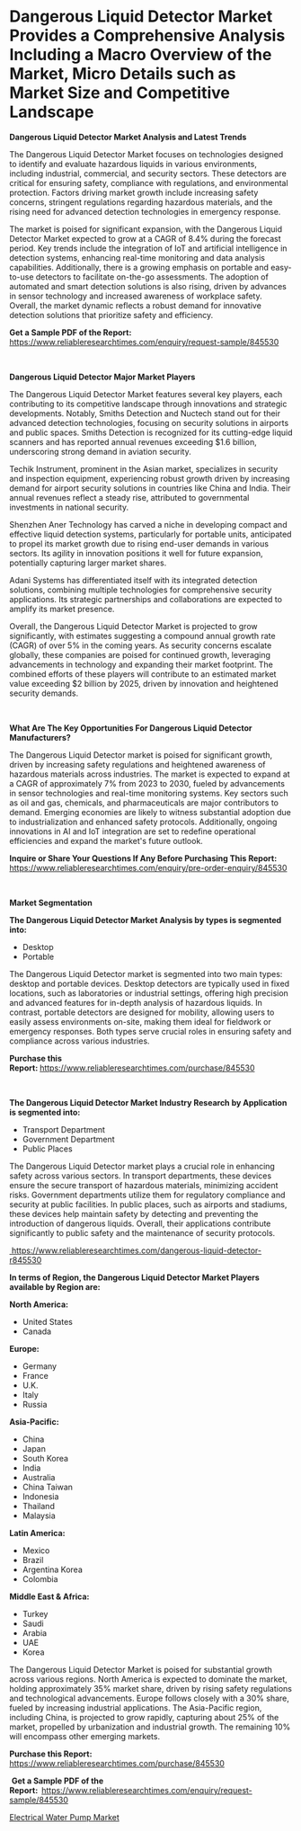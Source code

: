<p><h1>Dangerous Liquid Detector Market Provides a Comprehensive Analysis Including a Macro Overview of the Market, Micro Details such as Market Size and Competitive Landscape</h1></p><p><strong>Dangerous Liquid Detector Market Analysis and Latest Trends</strong></p>
<p><p>The Dangerous Liquid Detector Market focuses on technologies designed to identify and evaluate hazardous liquids in various environments, including industrial, commercial, and security sectors. These detectors are critical for ensuring safety, compliance with regulations, and environmental protection. Factors driving market growth include increasing safety concerns, stringent regulations regarding hazardous materials, and the rising need for advanced detection technologies in emergency response.</p><p>The market is poised for significant expansion, with the Dangerous Liquid Detector Market expected to grow at a CAGR of 8.4% during the forecast period. Key trends include the integration of IoT and artificial intelligence in detection systems, enhancing real-time monitoring and data analysis capabilities. Additionally, there is a growing emphasis on portable and easy-to-use detectors to facilitate on-the-go assessments. The adoption of automated and smart detection solutions is also rising, driven by advances in sensor technology and increased awareness of workplace safety. Overall, the market dynamic reflects a robust demand for innovative detection solutions that prioritize safety and efficiency.</p></p>
<p><strong>Get a Sample PDF of the Report:&nbsp;</strong> <a href="https://www.reliableresearchtimes.com/enquiry/request-sample/845530?utm_campaign=2181&utm_medium=2&utm_source=Github&utm_content=ia&utm_term=17022025&utm_id=dangerous-liquid-detector">https://www.reliableresearchtimes.com/enquiry/request-sample/845530</a></p>
<p>&nbsp;</p>
<p><strong>Dangerous Liquid Detector Major Market Players</strong></p>
<p><p>The Dangerous Liquid Detector Market features several key players, each contributing to its competitive landscape through innovations and strategic developments. Notably, Smiths Detection and Nuctech stand out for their advanced detection technologies, focusing on security solutions in airports and public spaces. Smiths Detection is recognized for its cutting-edge liquid scanners and has reported annual revenues exceeding $1.6 billion, underscoring strong demand in aviation security.</p><p>Techik Instrument, prominent in the Asian market, specializes in security and inspection equipment, experiencing robust growth driven by increasing demand for airport security solutions in countries like China and India. Their annual revenues reflect a steady rise, attributed to governmental investments in national security.</p><p>Shenzhen Aner Technology has carved a niche in developing compact and effective liquid detection systems, particularly for portable units, anticipated to propel its market growth due to rising end-user demands in various sectors. Its agility in innovation positions it well for future expansion, potentially capturing larger market shares.</p><p>Adani Systems has differentiated itself with its integrated detection solutions, combining multiple technologies for comprehensive security applications. Its strategic partnerships and collaborations are expected to amplify its market presence.</p><p>Overall, the Dangerous Liquid Detector Market is projected to grow significantly, with estimates suggesting a compound annual growth rate (CAGR) of over 5% in the coming years. As security concerns escalate globally, these companies are poised for continued growth, leveraging advancements in technology and expanding their market footprint. The combined efforts of these players will contribute to an estimated market value exceeding $2 billion by 2025, driven by innovation and heightened security demands.</p></p>
<p>&nbsp;</p>
<p><strong>What Are The Key Opportunities For Dangerous Liquid Detector Manufacturers?</strong></p>
<p><p>The Dangerous Liquid Detector market is poised for significant growth, driven by increasing safety regulations and heightened awareness of hazardous materials across industries. The market is expected to expand at a CAGR of approximately 7% from 2023 to 2030, fueled by advancements in sensor technologies and real-time monitoring systems. Key sectors such as oil and gas, chemicals, and pharmaceuticals are major contributors to demand. Emerging economies are likely to witness substantial adoption due to industrialization and enhanced safety protocols. Additionally, ongoing innovations in AI and IoT integration are set to redefine operational efficiencies and expand the market's future outlook.</p></p>
<p><strong>Inquire or Share Your Questions If Any Before Purchasing This Report:</strong> <a href="https://www.reliableresearchtimes.com/enquiry/pre-order-enquiry/845530?utm_campaign=2181&utm_medium=2&utm_source=Github&utm_content=ia&utm_term=17022025&utm_id=dangerous-liquid-detector">https://www.reliableresearchtimes.com/enquiry/pre-order-enquiry/845530</a></p>
<p>&nbsp;</p>
<p><strong>Market Segmentation</strong></p>
<p><strong>The Dangerous Liquid Detector Market Analysis by types is segmented into:</strong></p>
<p><ul><li>Desktop</li><li>Portable</li></ul></p>
<p><p>The Dangerous Liquid Detector market is segmented into two main types: desktop and portable devices. Desktop detectors are typically used in fixed locations, such as laboratories or industrial settings, offering high precision and advanced features for in-depth analysis of hazardous liquids. In contrast, portable detectors are designed for mobility, allowing users to easily assess environments on-site, making them ideal for fieldwork or emergency responses. Both types serve crucial roles in ensuring safety and compliance across various industries.</p></p>
<p><strong>Purchase this Report:&nbsp;</strong><a href="https://www.reliableresearchtimes.com/purchase/845530?utm_campaign=2181&utm_medium=2&utm_source=Github&utm_content=ia&utm_term=17022025&utm_id=dangerous-liquid-detector">https://www.reliableresearchtimes.com/purchase/845530</a></p>
<p>&nbsp;</p>
<p><strong>The Dangerous Liquid Detector Market Industry Research by Application is segmented into:</strong></p>
<p><ul><li>Transport Department</li><li>Government Department</li><li>Public Places</li></ul></p>
<p><p>The Dangerous Liquid Detector market plays a crucial role in enhancing safety across various sectors. In transport departments, these devices ensure the secure transport of hazardous materials, minimizing accident risks. Government departments utilize them for regulatory compliance and security at public facilities. In public places, such as airports and stadiums, these devices help maintain safety by detecting and preventing the introduction of dangerous liquids. Overall, their applications contribute significantly to public safety and the maintenance of security protocols.</p></p>
<p><a href="https://www.reliableresearchtimes.com/dangerous-liquid-detector-r845530?utm_campaign=2181&utm_medium=2&utm_source=Github&utm_content=ia&utm_term=17022025&utm_id=dangerous-liquid-detector">&nbsp;https://www.reliableresearchtimes.com/dangerous-liquid-detector-r845530</a></p>
<p><strong>In terms of Region, the Dangerous Liquid Detector Market Players available by Region are:</strong></p>
<p>
    <p> <strong> North America: </strong>
        <ul>
            <li>United States</li>
            <li>Canada</li>
        </ul>
        </p> 
    <p> <strong> Europe: </strong>
        <ul>
            <li>Germany</li>
            <li>France</li>
            <li>U.K.</li>
            <li>Italy</li>
            <li>Russia</li>
        </ul>
        </p> 
    <p> <strong> Asia-Pacific: </strong>
        <ul>
            <li>China</li>
            <li>Japan</li>
            <li>South Korea</li>
            <li>India</li>
            <li>Australia</li>
            <li>China Taiwan</li>
            <li>Indonesia</li>
            <li>Thailand</li>
            <li>Malaysia</li>
        </ul>
        </p> 
    <p> <strong> Latin America: </strong>
        <ul>
            <li>Mexico</li>
            <li>Brazil</li>
            <li>Argentina Korea</li>
            <li>Colombia</li>
        </ul>
        </p> 
    <p> <strong> Middle East & Africa: </strong>
        <ul>
            <li>Turkey</li>
            <li>Saudi</li>
            <li>Arabia</li>
            <li>UAE</li>
            <li>Korea</li>
        </ul>
    </p>
    </p>
<p><p>The Dangerous Liquid Detector Market is poised for substantial growth across various regions. North America is expected to dominate the market, holding approximately 35% market share, driven by rising safety regulations and technological advancements. Europe follows closely with a 30% share, fueled by increasing industrial applications. The Asia-Pacific region, including China, is projected to grow rapidly, capturing about 25% of the market, propelled by urbanization and industrial growth. The remaining 10% will encompass other emerging markets.</p></p>
<p><strong>Purchase this Report: </strong><a href="https://www.reliableresearchtimes.com/purchase/845530?utm_campaign=2181&utm_medium=2&utm_source=Github&utm_content=ia&utm_term=17022025&utm_id=dangerous-liquid-detector">https://www.reliableresearchtimes.com/purchase/845530</a></p>
<p>&nbsp;<strong>Get a Sample PDF of the Report:&nbsp;&nbsp;</strong><a href="https://www.reliableresearchtimes.com/enquiry/request-sample/845530?utm_campaign=2181&utm_medium=2&utm_source=Github&utm_content=ia&utm_term=17022025&utm_id=dangerous-liquid-detector">https://www.reliableresearchtimes.com/enquiry/request-sample/845530</a></p>
<p><strong></strong></p>
<p><p><a href="https://github.com/HobertDavis43/Market-Research-Report-List-1/blob/main/electrical-water-pump-market.md?utm_campaign=2181&utm_medium=2&utm_source=Github&utm_content=ia&utm_term=17022025&utm_id=dangerous-liquid-detector">Electrical Water Pump Market</a></p></p>